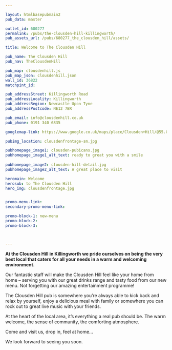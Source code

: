 ```yaml
---

layout: htmlbasepubmain2
pub_data: master

outlet_id: 680277
permalink: /pubs/the-clousden-hill-killingworth/
pub_assets_url: /pubs/680277_the_clousden_hill/assets/

title: Welcome to The Clousden Hill

pub_name: The Clousden Hill
pub_nav: TheClousdenHill

pub_map: clousdenhill.js
pub_map_json: clousdenhill.json
wall_id: 36822
matchpint_id: 

pub_addressStreet: Killingworth Road
pub_addressLocality: Killingworth
pub_addressRegion: Newcastle Upon Tyne
pub_addressPostcode: NE12 7BR

pub_email: info@clousdenhill.co.uk
pub_phone: 0191 340 6835

googlemap-link: https://www.google.co.uk/maps/place/Clousden+Hill/@55.026479,-1.5612468,17z/data=!4m13!1m7!3m6!1s0x487e719bb02dbbc7:0x61004a6aa5a81bf3!2sClousden+Dr,+Palmersville,+Newcastle+upon+Tyne!3b1!8m2!3d55.0247324!4d-1.5574488!3m4!1s0x487e713cf446bf97:0x32b8a0a3afc4364b!8m2!3d55.0264689!4d-1.5596831

pubimg_location: clousdenfrontage-sm.jpg

pubhomepage_image1: clousden-pubicans.jpg
pubhomepage_image1_alt_text: ready to great you with a smile
 
pubhomepage_image2: clousden-hill-detail.jpg
pubhomepage_image2_alt_text: A great place to visit

heromain: Welcome
herosub: to The Clousden Hill
hero_img: clousdenfrontage.jpg


promo-menu-link:
secondary-promo-menu-link:

promo-block-1: new-menu
promo-block-2:
promo-block-3: 



---
```




**At the Clousden Hill in Killingworth we pride ourselves on being the very best local that caters for all your needs in a warm and welcoming environment.**

Our fantastic staff will make the Clousden Hill feel like your home from home – serving you with our great drinks range and tasty food from our new menu. Not forgetting our amazing entertainment programme!

The Clousden Hill pub is somewhere you’re always able to kick back and relax by yourself, enjoy a delicious meal with family or somewhere you can rock out to great live music with your friends.

At the heart of the local area, it’s everything a real pub should be. The warm welcome, the sense of community, the comforting atmosphere. 

Come and visit us, drop in, feel at home… 

We look forward to seeing you soon.



